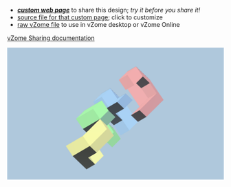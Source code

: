 
 - [***custom web page***][post] to share this design; *try it before you share it!*
 - [source file for that custom page][source]; click to customize
 - [raw vZome file][raw] to use in vZome desktop or vZome Online

[vZome Sharing documentation](https://vzome.github.io/vzome/sharing.html#how-it-works)

![Image](<Double-RD-2.png>)


[post]: <https://John-Kostick.github.io/vzome-sharing/2021/12/21/Double-RD-2-21-35-24.html>
[source]: <https://github.com/John-Kostick/vzome-sharing/edit/main/_posts/2021-12-21-Double-RD-2-21-35-24.md>
[raw]: <https://raw.githubusercontent.com/John-Kostick/vzome-sharing/main/2021/12/21/21-35-24-Double-RD-2/Double-RD-2.vZome>